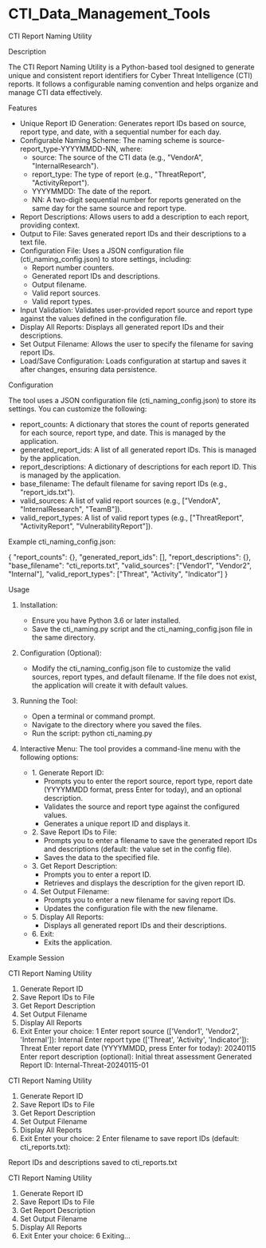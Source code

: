 # CTI_Data_Management_Tools

CTI Report Naming Utility

Description

The CTI Report Naming Utility is a Python-based tool designed to generate unique and consistent report identifiers for Cyber Threat Intelligence (CTI) reports. It follows a configurable naming convention and helps organize and manage CTI data effectively.

Features

* Unique Report ID Generation: Generates report IDs based on source, report type, and date, with a sequential number for each day.
* Configurable Naming Scheme: The naming scheme is source-report_type-YYYYMMDD-NN, where:
    * source: The source of the CTI data (e.g., "VendorA", "InternalResearch").
    * report_type: The type of report (e.g., "ThreatReport", "ActivityReport").
    * YYYYMMDD: The date of the report.
    * NN: A two-digit sequential number for reports generated on the same day for the same source and report type.
* Report Descriptions: Allows users to add a description to each report, providing context.
* Output to File: Saves generated report IDs and their descriptions to a text file.
* Configuration File: Uses a JSON configuration file (cti_naming_config.json) to store settings, including:
    * Report number counters.
    * Generated report IDs and descriptions.
    * Output filename.
    * Valid report sources.
    * Valid report types.
* Input Validation: Validates user-provided report source and report type against the values defined in the configuration file.
* Display All Reports: Displays all generated report IDs and their descriptions.
* Set Output Filename: Allows the user to specify the filename for saving report IDs.
* Load/Save Configuration: Loads configuration at startup and saves it after changes, ensuring data persistence.

Configuration

The tool uses a JSON configuration file (cti_naming_config.json) to store its settings. You can customize the following:

* report_counts: A dictionary that stores the count of reports generated for each source, report type, and date. This is managed by the application.
* generated_report_ids: A list of all generated report IDs. This is managed by the application.
* report_descriptions: A dictionary of descriptions for each report ID. This is managed by the application.
* base_filename: The default filename for saving report IDs (e.g., "report_ids.txt").
* valid_sources: A list of valid report sources (e.g., ["VendorA", "InternalResearch", "TeamB"]).
* valid_report_types: A list of valid report types (e.g., ["ThreatReport", "ActivityReport", "VulnerabilityReport"]).

Example cti_naming_config.json:

{
    "report_counts": {},
    "generated_report_ids": [],
    "report_descriptions": {},
    "base_filename": "cti_reports.txt",
    "valid_sources": ["Vendor1", "Vendor2", "Internal"],
    "valid_report_types": ["Threat", "Activity", "Indicator"]
}

Usage

1.  Installation:
    * Ensure you have Python 3.6 or later installed.
    * Save the cti_naming.py script and the cti_naming_config.json file in the same directory.
2.  Configuration (Optional):
    * Modify the cti_naming_config.json file to customize the valid sources, report types, and default filename. If the file does not exist, the application will create it with default values.
3.  Running the Tool:
    * Open a terminal or command prompt.
    * Navigate to the directory where you saved the files.
    * Run the script: python cti_naming.py
4.  Interactive Menu:
    The tool provides a command-line menu with the following options:

    * 1\. Generate Report ID:
        * Prompts you to enter the report source, report type, report date (YYYYMMDD format, press Enter for today), and an optional description.
        * Validates the source and report type against the configured values.
        * Generates a unique report ID and displays it.
    * 2\. Save Report IDs to File:
        * Prompts you to enter a filename to save the generated report IDs and descriptions (default: the value set in the config file).
        * Saves the data to the specified file.
    * 3\. Get Report Description:
        * Prompts you to enter a report ID.
        * Retrieves and displays the description for the given report ID.
    * 4\. Set Output Filename:
        * Prompts you to enter a new filename for saving report IDs.
        * Updates the configuration file with the new filename.
    * 5\. Display All Reports:
        * Displays all generated report IDs and their descriptions.
    * 6\. Exit:
        * Exits the application.

Example Session

CTI Report Naming Utility

1.  Generate Report ID
2.  Save Report IDs to File
3.  Get Report Description
4.  Set Output Filename
5.  Display All Reports
6.  Exit
Enter your choice: 1
Enter report source (['Vendor1', 'Vendor2', 'Internal']): Internal
Enter report type (['Threat', 'Activity', 'Indicator']): Threat
Enter report date (YYYYMMDD, press Enter for today): 20240115
Enter report description (optional): Initial threat assessment
Generated Report ID: Internal-Threat-20240115-01

CTI Report Naming Utility

1.  Generate Report ID
2.  Save Report IDs to File
3.  Get Report Description
4.  Set Output Filename
5.  Display All Reports
6.  Exit
Enter your choice: 2
Enter filename to save report IDs (default: cti_reports.txt):

Report IDs and descriptions saved to cti_reports.txt

CTI Report Naming Utility

1.  Generate Report ID
2.  Save Report IDs to File
3.  Get Report Description
4.  Set Output Filename
5.  Display All Reports
6.  Exit
Enter your choice: 6
Exiting...
